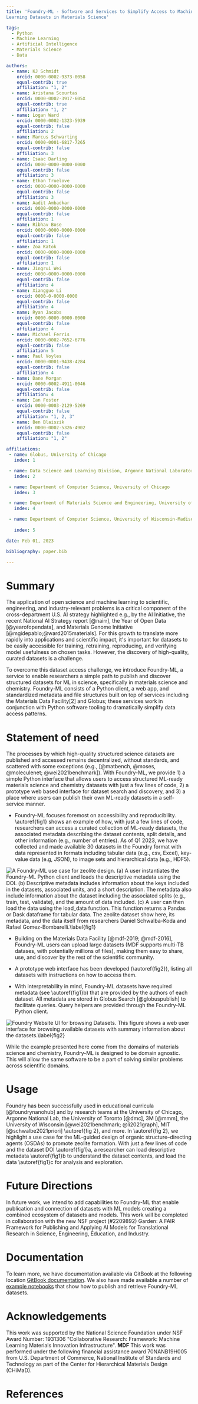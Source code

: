 ```yaml
---
title: 'Foundry-ML - Software and Services to Simplify Access to Machine
Learning Datasets in Materials Science'

tags:
  - Python
  - Machine Learning
  - Artificial Intelligence
  - Materials Science
  - Data

authors:
  - name: KJ Schmidt
    orcid: 0000-0002-9373-0058
    equal-contrib: true 
    affiliation: "1, 2"
  - name: Aristana Scourtas
    orcid: 0000-0002-3917-605X
    equal-contrib: true
    affiliation: "1, 2"
  - name: Logan Ward
    orcid: 0000-0002-1323-5939
    equal-contrib: false
    affiliation: 2
  - name: Marcus Schwarting
    orcid: 0000-0001-6817-7265
    equal-contrib: false
    affiliation: 3
  - name: Isaac Darling
    orcid: 0000-0000-0000-0000
    equal-contrib: false
    affiliation: 3
  - name: Ethan Truelove
    orcid: 0000-0000-0000-0000
    equal-contrib: false
    affiliation: 3
  - name: Aadit Ambadkar
    orcid: 0000-0000-0000-0000
    equal-contrib: false
    affiliation: 1
  - name: Ribhav Bose
    orcid: 0000-0000-0000-0000
    equal-contrib: false
    affiliation: 1
  - name: Zoa Katok
    orcid: 0000-0000-0000-0000
    equal-contrib: false
    affiliation: 1
  - name: Jingrui Wei
    orcid: 0000-0000-0000-0000
    equal-contrib: false
    affiliation: 4  
  - name: Xiangguo Li
    orcid: 0000-0-0000-0000
    equal-contrib: false
    affiliation: 4  
  - name: Ryan Jacobs
    orcid: 0000-0000-0000-0000
    equal-contrib: false
    affiliation: 4 
  - name: Michael Ferris
    orcid: 0000-0002-7652-6776
    equal-contrib: false
    affiliation: 5  
  - name: Paul Voyles
    orcid: 0000-0001-9438-4284
    equal-contrib: false
    affiliation: 4
  - name: Dane Morgan
    orcid: 0000-0002-4911-0046
    equal-contrib: false
    affiliation: 4
  - name: Ian Foster
    orcid: 0000-0003-2129-5269
    equal-contrib: false
    affiliation: "1, 2, 3"
  - name: Ben Blaiszik
    orcid: 0000-0002-5326-4902
    equal-contrib: false
    affiliation: "1, 2"

affiliations:
 - name: Globus, University of Chicago
   index: 1

 - name: Data Science and Learning Division, Argonne National Laboratory
   index: 2

 - name: Department of Computer Science, University of Chicago
   index: 3

 - name: Department of Materials Science and Engineering, University of Wisconsin-Madison
   index: 4

 - name: Department of Computer Science, University of Wisconsin-Madison
   
   index: 5

date: Feb 01, 2023

bibliography: paper.bib

---
```


# Summary

The application of open science and machine learning to scientific, engineering, and industry-relevant problems is a critical component of the cross-department U.S. AI strategy highlighted e.g., by the AI Initiative, the recent National AI Strategy report [@nairr], the Year of Open Data [@yearofopendata], and Materials Genome Initiative [@mgidepablo;@ward2015materials]. For this growth to translate more rapidly into applications and scientific impact, it's important for datasets to be easily accessible for training, retraining, reproducing, and verifying model usefulness on chosen tasks. However, the discovery of high-quality, curated datasets is a challenge.
<!-- Add references to -->

To overcome this dataset access challenge, we introduce Foundry-ML, a service to enable researchers a simple path to publish
and discover structured datasets for ML in science, specifically in materials science and chemistry. Foundry-ML consists of a Python client, a web app, and standardized metadata and file structures built on top of services including the Materials Data Facility[2] and Globus; these services work in conjunction with Python software tooling to dramatically simplify data access patterns.

# Statement of need

The processes by which high-quality structured science datasets are published and accessed remains decentralized, without standards, and scattered with some exceptions (e.g., [@matbench, @moses, @moleculenet; @wei2021benchmark]). With Foundry-ML, we provide 1) a simple Python interface that allows users to access structured ML-ready materials science and chemistry datasets with just a few lines of code, 2) a prototype web based interface for dataset search and discovery, and 3) a place where users can publish their own ML-ready datasets in a self-service manner.

* Foundry-ML focuses foremost on accessibility and reproducibility. \autoref{fig1} shows an example of how, with just a few lines of code, researchers can access a curated collection of ML-ready datasets, the associated metadata describing the dataset contents, split details, and other information (e.g., number of entries). As of Q1 2023, we have collected and made available 30 datasets in the Foundry format with data represented in formats including tabular data (e.g., csv, Excel), key-value data (e.g, JSON), to image sets and hierarchical data (e.g., HDF5). 

<!-- Screenshot showing one use case -->
![A Foundry-ML use case for zeolite design. (a) A user instantiates the Foundry-ML Python client and loads the descriptive metadata using the DOI. (b) Descriptive metadata includes information about the keys included in the datasets, associated units, and a short description. The metadata also include information about the dataset including the associated splits (e.g., train, test, validate), and the amount of data included. (c) A user can then load the data using the `load_data` function. This function returns a Pandas or Dask dataframe for tabular data.  The zeolite dataset show here, its metadata, and the data itself from researchers Daniel Schwalba-Koda and Rafael Gomez-Bombarelli.\label{fig1}](JOSS-zeolite.png)

* Building on the Materials Data Facility [@mdf-2019; @mdf-2016], Foundry-ML users can upload large datasets (MDF supports multi-TB datases, with potentially millions of files), making them easy to share, use, and discover by the rest of the scientific community.

* A prototype web interface has been developed (\autoref{fig2}), listing all datasets with instructions on how to access them. 

* With interpretability in mind, Foundry-ML datasets have required metadata (see \autoref{fig1}b) that are provided by the authors of each dataset. All metadata are stored in Globus Search [@globuspublish] to facilitate queries. Query helpers are provided through the Foundry-ML Python client.

![Foundry Website UI for browsing Datasets. This figure shows a web user interface for browsing available datasets with summary information about the datasets.\label{fig2}](foundry-datasets.png)

While the example presented here come from the domains of materials science and chemistry, Foundry-ML is  designed to be domain agnostic. This will allow the same software to be a part of solving similar problems across scientific domains.


# Usage
Foundry has been successfully used in educational curricula [@foundrynanohub]
and by research teams at the University of Chicago, Argonne National Lab, the University of Toronto [@dmc], 3M [@mmm], the University of Wisconsin [@wei2021benchmark; @li2021graph], MIT [@schwalbe2021priori] \autoref{fig 2}, and more. In \autoref{fig 2}, we highlight a use case for the ML-guided design of organic structure–directing agents (OSDAs) to promote zeolite formation. With just a few lines of code and the dataset DOI \autoref{fig1}a, a researcher can load descriptive metadata \autoref{fig1}b to understand the dataset contents, and load the data \autoref{fig1}c for analysis and exploration.     

# Future Directions
 In future work, we intend to add capabilities to Foundry-ML that enable publication and connection of datasets with ML models creating a combined ecosystem of datasets and models. This work will be completed in collaboration with the new NSF project (#2209892) Garden: A FAIR Framework for Publishing and Applying AI Models for Translational Research in Science, Engineering, Education, and Industry.

# Documentation
To learn more, we have documentation available via GitBook at the following location [GitBook documentation](https://ai-materials-and-chemistry.gitbook.io/foundry/v/docs/). We also have made available a number of [example notebooks](https://github.com/MLMI2-CSSI/foundry/tree/main/examples) that show how to publish and retrieve Foundry-ML datasets. 

# Acknowledgements

This work was supported by the National Science Foundation under NSF Award Number: 1931306 "Collaborative Research: Framework: Machine Learning Materials Innovation Infrastructure". **MDF** This work was performed under the following financial assistance award 70NANB19H005 from U.S. Department of Commerce, National Institute of Standards and Technology as part of the Center for Hierarchical Materials Design (CHiMaD).

# References
